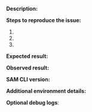 <!--

Before reporting a new issue, make sure we don't have any duplicates already open or closed by
searching the issues list. If there is a duplicate, re-open or add a comment to the
existing issue instead of creating a new one. If you are reporting a bug,
make sure to include relevant information asked below to help with debugging.

## GENERAL HELP QUESTIONS ##

GitHub issues are for bug reports and feature requests. If you have general support
questions, the following resources are a good place to start:

- Slack channel (#samdev): https://awssamopensource.splashthat.com/
- Post a question on Stack Overflow with the tag `aws-sam-local`

-->

**Description:**

<!-- Briefly describe the problem you are facing -->

**Steps to reproduce the issue:**

1.
2.
3.

**Expected result:**

**Observed result:**

**SAM CLI version:**

<!-- Use `sam --version` to see which version you're using -->

**Additional environment details:**

<!-- For example, Windows, Mac, or Amazon Linux -->

**Optional debug logs**:

<!-- Add the `--debug` flag to the command you're running to output logs -->
